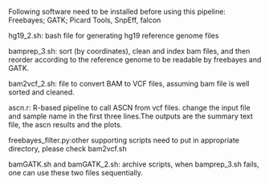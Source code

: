 Following software need to be installed before using this pipeline: 
Freebayes; GATK; Picard Tools, SnpEff, falcon

hg19_2.sh: bash file for generating hg19 reference genome files

bamprep_3.sh: sort (by coordinates), clean and index bam files, and then reorder according to the reference genome to be readable by freebayes and GATK. 

bam2vcf_2.sh: file to convert BAM to VCF files, assuming bam file is well sorted and cleaned.

ascn.r: R-based pipeline to call ASCN from vcf files. change the input file and sample name in the first three lines.The outputs are the summary text file, the ascn results and the plots.

freebayes_filter.py:other supporting scripts need to put in appropriate directory, please check bam2vcf.sh

bamGATK.sh and bamGATK_2.sh: archive scripts, when bamprep_3.sh fails, one can use these two files sequentially. 

